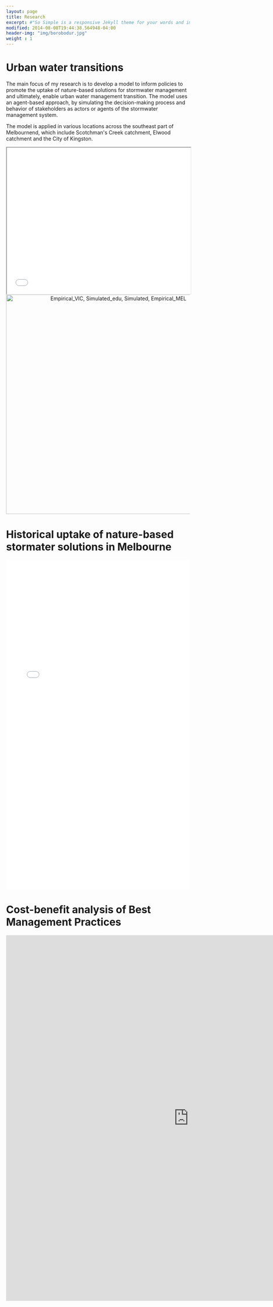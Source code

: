 ```yaml
---
layout: page
title: Research
excerpt: #"So Simple is a responsive Jekyll theme for your words and images."
modified: 2014-08-08T19:44:38.564948-04:00
header-img: "img/borobodur.jpg"
weight : 1
---
```


# Urban water transitions

The main focus of my research is to develop a model to inform policies to promote the uptake of nature-based solutions for stormwater management and ultimately, enable urban water management transition. 
The model uses an agent-based approach, by simulating the decision-making process and behavior of stakeholders as actors or agents of the stormwater management system.
   
The model is applied in various locations across the southeast part of Melbournend, which include Scotchman's Creek catchment, Elwood catchment and the City of Kingston.
<br>

<iframe style="overflow:hidden;width:100%" height="400" src="catchment.html"> </iframe>

<br>
<div>
    <a href="https://plot.ly/~ACas/78/" target="_blank" title="Empirical_VIC, Simulated_edu, Simulated, Empirical_MEL" style="display: block; text-align: center;"><img src="https://plot.ly/~ACas/78.png" alt="Empirical_VIC, Simulated_edu, Simulated, Empirical_MEL" style="max-width: 100%;width: 600px;"  width="600" onerror="this.onerror=null;this.src='https://plot.ly/404.png';" /></a>
    <script data-plotly="ACas:78"  src="https://plot.ly/embed.js" async></script>
</div>

<!--
The second part of the research consists of simulating the investment in public water technologies, most often from city councils, or local governments.
This is challenging since the behavior is likely to change from one council to another and multiple decision rules are to be developped.
-->

# Historical uptake of nature-based stormater solutions in Melbourne

<p align="center">
<iframe style="overflow:hidden;width:100%" height="900" src="testgif.gif" frameBorder="0" ></iframe>

</p>

<!--
#  Application of the model in Indonesia

The model developped in Melbourne will then be adapted to be applied in the city of Bogor, Indonesia.
[Photos waypoints](Scoping_Bogor.html) 
-->

#  Cost-benefit analysis of Best Management Practices

<iframe style="overflow:hidden" scrolling="no" width="1000" height="1000" frameBorder="0" src="https://accastonguay.shinyapps.io/rwht_app/"> </iframe>


<!--The codes to get this map can be found [here](map_test.html "Maps")-->

<!--<p> Make graph with Dimple.js </p>
<head>
  <script src="http://d3js.org/d3.v3.min.js"></script>
  <script src="http://dimplejs.org/dist/dimple.v2.1.6.min.js"></script>
</head>
<body>
  <script type="text/javascript">
    var svg = dimple.newSvg("body", 800, 600);
    var data = [
      { "Word":"Hello", "Awesomeness":2000 },
      { "Word":"World", "Awesomeness":3000 }
    ];
    var chart = new dimple.chart(svg, data);
    chart.addCategoryAxis("x", "Word");
    chart.addMeasureAxis("y", "Awesomeness");
    chart.addSeries(null, dimple.plot.bar);
    chart.draw();
  </script>
</body>-->



    


